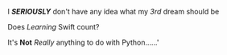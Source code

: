I _**SERIOUSLY**_ don't have any idea what my _3rd_ dream should be

Does _Learning_ Swift count?

It's **Not** _Really_ anything to do with Python......'
